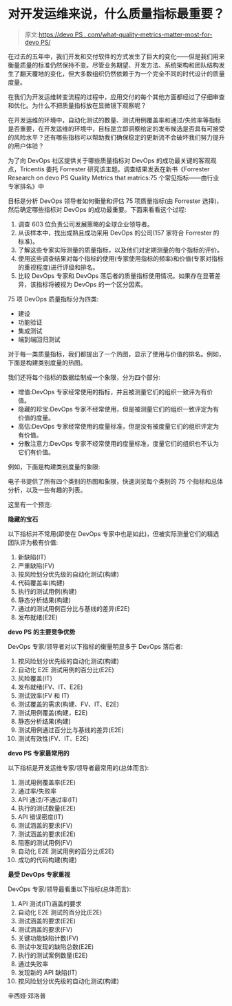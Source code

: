 # 对开发运维来说，什么质量指标最重要？

> 原文:[https://devo PS . com/what-quality-metrics-matter-most-for-devo PS/](https://devops.com/what-quality-metrics-matter-most-for-devops/)

在过去的五年中，我们开发和交付软件的方式发生了巨大的变化——但是我们用来衡量质量的标准仍然保持不变。尽管业务期望、开发方法、系统架构和团队结构发生了翻天覆地的变化，但大多数组织仍然依赖于为一个完全不同的时代设计的质量度量。

在我们为开发运维转变流程的过程中，应用交付的每个其他方面都经过了仔细审查和优化。为什么不把质量指标放在显微镜下观察呢？

在开发运维的环境中，自动化测试的数量、测试用例覆盖率和通过/失败率等指标是否重要，在开发运维的环境中，目标是立即洞察给定的发布候选是否具有可接受的风险水平？还有哪些指标可以帮助我们确保稳定的更新流不会破坏我们努力提升的用户体验？

为了向 DevOps 社区提供关于哪些质量指标对 DevOps 的成功最关键的客观观点，Tricentis 委托 Forrester 研究该主题。调查结果发表在新书《Forrester Research on devo PS Quality Metrics that matrics:75 个常见指标——由行业专家排名》中

目标是分析 DevOps 领导者如何衡量和评估 75 项质量指标(由 Forrester 选择)，然后确定哪些指标对 DevOps 的成功最重要。下面来看看这个过程:

1.  调查 603 位负责公司发展策略的全球企业领导者。
2.  从该样本中，找出成熟且成功采用 DevOps 的公司(157 家符合 Forrester 的标准)。
3.  了解这些专家实际测量的质量指标，以及他们对定期测量的每个指标的评价。
4.  使用这些调查结果对每个指标的使用(专家使用指标的频率)和价值(专家对指标的重视程度)进行评级和排名。
5.  比较 DevOps 专家和 DevOps 落后者的质量指标使用情况。如果存在显著差异，该指标将被视为 DevOps 的一个区分因素。

75 项 DevOps 质量指标分为四类:

*   建设
*   功能验证
*   集成测试
*   端到端回归测试

对于每一类质量指标，我们都提出了一个热图，显示了使用与价值的排名。例如，下面是构建类别度量的热图。

我们还将每个指标的数据绘制成一个象限，分为四个部分:

*   增值:DevOps 专家经常使用的指标，并且被测量它们的组织一致评为有价值。
*   隐藏的珍宝:DevOps 专家不经常使用，但是被测量它们的组织一致评定为有价值的度量。
*   高估:DevOps 专家经常使用的度量标准，但是没有被度量它们的组织评定为有价值。
*   分散注意力:DevOps 专家不经常使用的度量标准，度量它们的组织也不认为它们有价值。

例如，下面是构建类别度量的象限:

电子书提供了所有四个类别的热图和象限，快速浏览每个类别的 75 个指标和总体分析，以及一些有趣的列表。

这里有一个预览:

**隐藏的宝石**

以下指标并不常用(即使在 DevOps 专家中也是如此)，但被实际测量它们的精选团队评为极有价值:

1.  新缺陷(IT)
2.  严重缺陷(FV)
3.  按风险划分优先级的自动化测试(构建)
4.  代码覆盖率(构建)
5.  执行的测试用例(构建)
6.  静态分析结果(构建)
7.  通过的测试用例百分比与基线的差异(E2E)
8.  发布就绪(E2E)

**devo PS 的主要竞争优势**

DevOps 专家/领导者对以下指标的衡量明显多于 DevOps 落后者:

1.  按风险划分优先级的自动化测试(构建)
2.  自动化 E2E 测试用例的百分比(E2E)
3.  风险覆盖(IT)
4.  发布就绪(FV、IT、E2E)
5.  测试效率(FV 和 IT)
6.  测试覆盖的需求(构建、FV、IT、E2E)
7.  测试用例覆盖(构建，E2E)
8.  静态分析结果(构建)
9.  测试用例通过百分比与基线的差异(E2E)
10.  测试有效性(FV、IT、E2E)

**devo PS 专家最常用的**

以下指标是开发运维专家/领导者最常用的(总体而言):

1.  测试用例覆盖率(E2E)
2.  通过率/失败率
3.  API 通过/不通过率(IT)
4.  执行的测试数量(E2E)
5.  API 错误密度(IT)
6.  测试涵盖的要求(FV)
7.  测试涵盖的要求(E2E)
8.  阻塞的测试用例(FV)
9.  自动化 E2E 测试用例的百分比(E2E)
10.  成功的代码构建(构建)

**最受 DevOps 专家重视**

DevOps 专家/领导最看重以下指标(总体而言):

1.  API 测试(IT)涵盖的要求
2.  自动化 E2E 测试的百分比(E2E)
3.  测试涵盖的要求(E2E)
4.  测试涵盖的要求(FV)
5.  关键功能缺陷计数(FV)
6.  测试中发现的缺陷总数(E2E)
7.  执行的测试案例数量(E2E)
8.  通过失败率
9.  发现新的 API 缺陷(IT)
10.  按风险划分优先级的自动化测试(构建)

辛西娅·邓洛普